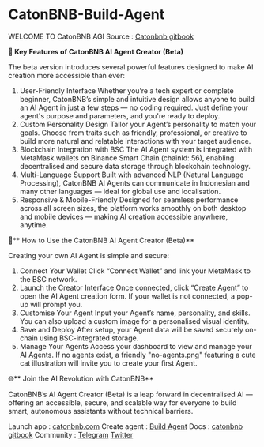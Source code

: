 # CatonBNB-Build-Agent

WELCOME TO CatonBNB AGI
Source : [Catonbnb gitbook](https://catonbnb.gitbook.io)
 
**🌟 Key Features of CatonBNB AI Agent Creator (Beta)**

The beta version introduces several powerful features designed to make AI creation more accessible than ever:
1. User-Friendly Interface
Whether you’re a tech expert or complete beginner, CatonBNB’s simple and intuitive design allows anyone to build an AI Agent in just a few steps — no coding required. Just define your agent's purpose and parameters, and you're ready to deploy.
2. Custom Personality Design
Tailor your Agent’s personality to match your goals. Choose from traits such as friendly, professional, or creative to build more natural and relatable interactions with your target audience.
3. Blockchain Integration with BSC
The AI Agent system is integrated with MetaMask wallets on Binance Smart Chain (chainId: 56), enabling decentralised and secure data storage through blockchain technology.
4. Multi-Language Support
Built with advanced NLP (Natural Language Processing), CatonBNB AI Agents can communicate in Indonesian and many other languages — ideal for global use and localisation.
5. Responsive & Mobile-Friendly
Designed for seamless performance across all screen sizes, the platform works smoothly on both desktop and mobile devices — making AI creation accessible anywhere, anytime.

🧠** How to Use the CatonBNB AI Agent Creator (Beta)**

Creating your own AI Agent is simple and secure:
1. Connect Your Wallet
Click “Connect Wallet” and link your MetaMask to the BSC network.
2. Launch the Creator Interface
Once connected, click “Create Agent” to open the AI Agent creation form. If your wallet is not connected, a pop-up will prompt you.
3. Customise Your Agent
Input your Agent’s name, personality, and skills. You can also upload a custom image for a personalised visual identity.
4. Save and Deploy
After setup, your Agent data will be saved securely on-chain using BSC-integrated storage.
5. Manage Your Agents
Access your dashboard to view and manage your AI Agents. If no agents exist, a friendly "no-agents.png" featuring a cute cat illustration will invite you to create your first Agent.

🌐** Join the AI Revolution with CatonBNB**

CatonBNB’s AI Agent Creator (Beta) is a leap forward in decentralised AI — offering an accessible, secure, and scalable way for everyone to build smart, autonomous assistants without technical barriers.

Launch app : [catonbnb.com](https://catonbnb.com)
Create agent  : [Build Agent](https://catonbnb.com/build-agent)
Docs : [catonbnb gitbook](https://catonbnb.gitbook.io) 
Community : [Telegram](https://t.me/catbuildon_bnb)
[Twitter](https://x.com/catonbnb)  
